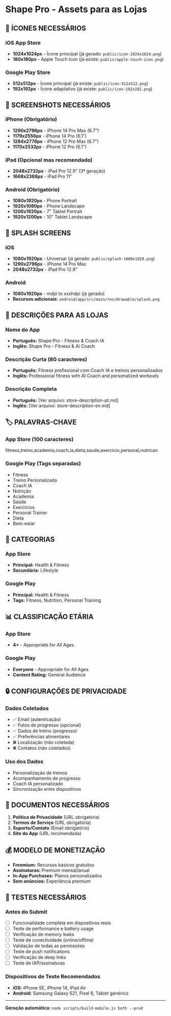 # Shape Pro - Assets para as Lojas

## 📱 ÍCONES NECESSÁRIOS

### iOS App Store
- **1024x1024px** - Ícone principal (já gerado: `public/icon-1024x1024.png`)
- **180x180px** - Apple Touch Icon (já existe: `public/apple-touch-icon.png`)

### Google Play Store  
- **512x512px** - Ícone principal (já existe: `public/icon-512x512.png`)
- **192x192px** - Ícone adaptativo (já existe: `public/icon-192x192.png`)

## 📸 SCREENSHOTS NECESSÁRIOS

### iPhone (Obrigatório)
- **1290x2796px** - iPhone 14 Pro Max (6.7")
- **1179x2556px** - iPhone 14 Pro (6.1") 
- **1284x2778px** - iPhone 12 Pro Max (6.7")
- **1170x2532px** - iPhone 12 Pro (6.1")

### iPad (Opcional mas recomendado)
- **2048x2732px** - iPad Pro 12.9" (3ª geração)
- **1668x2388px** - iPad Pro 11" 

### Android (Obrigatório)
- **1080x1920px** - Phone Portrait
- **1920x1080px** - Phone Landscape  
- **1200x1920px** - 7" Tablet Portrait
- **1920x1200px** - 10" Tablet Landscape

## 🎨 SPLASH SCREENS

### iOS
- **1080x1920px** - Universal (já gerado: `public/splash-1080x1920.png`)
- **1290x2796px** - iPhone 14 Pro Max
- **2048x2732px** - iPad Pro 12.9"

### Android
- **1080x1920px** - mdpi to xxxhdpi (já gerado)
- **Recursos adicionais:** `android/app/src/main/res/drawable/splash.png`

## 📝 DESCRIÇÕES PARA AS LOJAS

### Nome do App
- **Português:** Shape Pro - Fitness & Coach IA
- **Inglês:** Shape Pro - Fitness & AI Coach

### Descrição Curta (80 caracteres)
- **Português:** Fitness profissional com Coach IA e treinos personalizados
- **Inglês:** Professional fitness with AI Coach and personalized workouts

### Descrição Completa
- **Português:** [Ver arquivo: store-description-pt.md]
- **Inglês:** [Ver arquivo: store-description-en.md]

## 🏷️ PALAVRAS-CHAVE

### App Store (100 caracteres)
fitness,treino,academia,coach,ia,dieta,saude,exercicio,personal,nutricao

### Google Play (Tags separadas)
- Fitness
- Treino Personalizado  
- Coach IA
- Nutrição
- Academia
- Saúde
- Exercícios
- Personal Trainer
- Dieta
- Bem-estar

## 🎯 CATEGORIAS

### App Store
- **Principal:** Health & Fitness
- **Secundária:** Lifestyle

### Google Play
- **Principal:** Health & Fitness
- **Tags:** Fitness, Nutrition, Personal Training

## 📊 CLASSIFICAÇÃO ETÁRIA

### App Store
- **4+** - Appropriate for All Ages

### Google Play  
- **Everyone** - Appropriate for All Ages
- **Content Rating:** General Audience

## 🔒 CONFIGURAÇÕES DE PRIVACIDADE

### Dados Coletados
- ✅ Email (autenticação)
- ✅ Fotos de progresso (opcional)
- ✅ Dados de treino (progresso)
- ✅ Preferências alimentares
- ❌ Localização (não coletada)
- ❌ Contatos (não coletados)

### Uso dos Dados
- Personalização de treinos
- Acompanhamento de progresso  
- Coach IA personalizado
- Sincronização entre dispositivos

## 📄 DOCUMENTOS NECESSÁRIOS

1. **Política de Privacidade** (URL obrigatória)
2. **Termos de Serviço** (URL obrigatória)  
3. **Suporte/Contato** (Email obrigatório)
4. **Site do App** (URL recomendada)

## 💰 MODELO DE MONETIZAÇÃO

- **Freemium:** Recursos básicos gratuitos
- **Assinaturas:** Premium mensal/anual
- **In-App Purchases:** Planos personalizados
- **Sem anúncios:** Experiência premium

## 🧪 TESTES NECESSÁRIOS

### Antes do Submit
- [ ] Funcionalidade completa em dispositivos reais
- [ ] Teste de performance e battery usage
- [ ] Verificação de memory leaks
- [ ] Teste de conectividade (online/offline)
- [ ] Validação de todas as permissões
- [ ] Teste de push notifications
- [ ] Verificação de deep links
- [ ] Teste de IAP/assinaturas

### Dispositivos de Teste Recomendados
- **iOS:** iPhone SE, iPhone 14, iPad Air
- **Android:** Samsung Galaxy S21, Pixel 6, Tablet genérico

---
**Geração automática:** `node scripts/build-mobile.js both --prod`